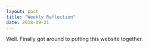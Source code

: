 ```yaml
---
layout: post
title: "Weekly Reflection"
date: 2018-09-21
---
```


Well. Finally got around to putting this website together.
